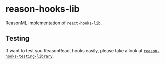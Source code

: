 # reason-hooks-lib

ReasonML implementation of [`react-hooks-lib`](https://github.com/beizhedenglong/react-hooks-lib).


## Testing
If want to test you ReasonReact hooks easily, please take a look at [`reason-hooks-testing-library`](https://github.com/beizhedenglong/reason-hooks-testing-library).
